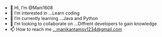 - 👋 Hi, I’m @Mani1608
- 👀 I’m interested in ...Learn coding 
- 🌱 I’m currently learning ...Java and Python
- 💞️ I’m looking to collaborate on ...Diffrent developers to gain knowledge
- 📫 How to reach me ...manikantamsv1234@gmail.com

<!---
Mani1608/Mani1608 is a ✨ special ✨ repository because its `README.md` (this file) appears on your GitHub profile.
You can click the Preview link to take a look at your changes.
--->
